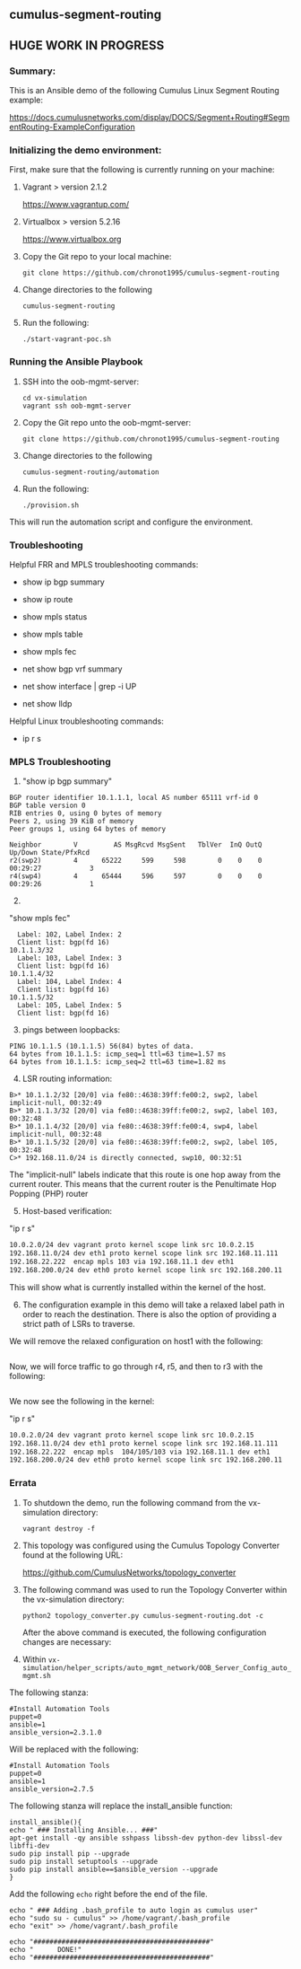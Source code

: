 ## cumulus-segment-routing

## HUGE WORK IN PROGRESS ##

### Summary:

This is an Ansible demo of the following Cumulus Linux Segment Routing example:

https://docs.cumulusnetworks.com/display/DOCS/Segment+Routing#SegmentRouting-ExampleConfiguration

### Initializing the demo environment:

First, make sure that the following is currently running on your machine:

1. Vagrant > version 2.1.2

    https://www.vagrantup.com/

2. Virtualbox > version 5.2.16

    https://www.virtualbox.org

3. Copy the Git repo to your local machine:

    ```git clone https://github.com/chronot1995/cumulus-segment-routing```

4. Change directories to the following

    ```cumulus-segment-routing```

6. Run the following:

    ```./start-vagrant-poc.sh```

### Running the Ansible Playbook

1. SSH into the oob-mgmt-server:

    ```cd vx-simulation```   
    ```vagrant ssh oob-mgmt-server```

2. Copy the Git repo unto the oob-mgmt-server:

    ```git clone https://github.com/chronot1995/cumulus-segment-routing```

3. Change directories to the following

    ```cumulus-segment-routing/automation```

4. Run the following:

    ```./provision.sh```

This will run the automation script and configure the environment.

### Troubleshooting

Helpful FRR and MPLS troubleshooting commands:

- show ip bgp summary
- show ip route
- show mpls status
- show mpls table
- show mpls fec

- net show bgp vrf <name> summary
- net show interface | grep -i UP
- net show lldp

Helpful Linux troubleshooting commands:

- ip r s

### MPLS Troubleshooting

1. "show ip bgp summary"

```IPv4 Labeled Unicast Summary:
BGP router identifier 10.1.1.1, local AS number 65111 vrf-id 0
BGP table version 0
RIB entries 0, using 0 bytes of memory
Peers 2, using 39 KiB of memory
Peer groups 1, using 64 bytes of memory

Neighbor        V         AS MsgRcvd MsgSent   TblVer  InQ OutQ  Up/Down State/PfxRcd
r2(swp2)        4      65222     599     598        0    0    0 00:29:27            3
r4(swp4)        4      65444     596     597        0    0    0 00:29:26            1
```

2.

"show mpls fec"

```10.1.1.2/32
  Label: 102, Label Index: 2
  Client list: bgp(fd 16)
10.1.1.3/32
  Label: 103, Label Index: 3
  Client list: bgp(fd 16)
10.1.1.4/32
  Label: 104, Label Index: 4
  Client list: bgp(fd 16)
10.1.1.5/32
  Label: 105, Label Index: 5
  Client list: bgp(fd 16)
```

3. pings between loopbacks:

```r1# ping 10.1.1.5
PING 10.1.1.5 (10.1.1.5) 56(84) bytes of data.
64 bytes from 10.1.1.5: icmp_seq=1 ttl=63 time=1.57 ms
64 bytes from 10.1.1.5: icmp_seq=2 ttl=63 time=1.82 ms
```

4. LSR routing information:

```C>* 10.1.1.1/32 is directly connected, lo, 00:32:51
B>* 10.1.1.2/32 [20/0] via fe80::4638:39ff:fe00:2, swp2, label implicit-null, 00:32:49
B>* 10.1.1.3/32 [20/0] via fe80::4638:39ff:fe00:2, swp2, label 103, 00:32:48
B>* 10.1.1.4/32 [20/0] via fe80::4638:39ff:fe00:4, swp4, label implicit-null, 00:32:48
B>* 10.1.1.5/32 [20/0] via fe80::4638:39ff:fe00:2, swp2, label 105, 00:32:48
C>* 192.168.11.0/24 is directly connected, swp10, 00:32:51
```

The "implicit-null" labels indicate that this route is one hop away from the current router. This means that the current router is the Penultimate Hop Popping (PHP) router

5. Host-based verification:

"ip r s"

```default via 10.0.2.2 dev vagrant
10.0.2.0/24 dev vagrant proto kernel scope link src 10.0.2.15
192.168.11.0/24 dev eth1 proto kernel scope link src 192.168.11.111
192.168.22.222  encap mpls 103 via 192.168.11.1 dev eth1
192.168.200.0/24 dev eth0 proto kernel scope link src 192.168.200.11
```

This will show what is currently installed within the kernel of the host.

6. The configuration example in this demo will take a relaxed label path in order to reach the destination. There is also the option of providing a strict path of LSRs to traverse.

We will remove the relaxed configuration on host1 with the following:

```sudo ip route del 192.168.22.222/32 encap mpls 103 via inet 192.168.11.1
```

Now, we will force traffic to go through r4, r5, and then to r3 with the following:

```sudo ip route add 192.168.22.222/32 encap mpls 104/105/103 via inet 192.168.11.1
```

We now see the following in the kernel:

"ip r s"

```default via 10.0.2.2 dev vagrant
10.0.2.0/24 dev vagrant proto kernel scope link src 10.0.2.15
192.168.11.0/24 dev eth1 proto kernel scope link src 192.168.11.111
192.168.22.222  encap mpls  104/105/103 via 192.168.11.1 dev eth1
192.168.200.0/24 dev eth0 proto kernel scope link src 192.168.200.11
```

### Errata

1. To shutdown the demo, run the following command from the vx-simulation directory:

    ```vagrant destroy -f```

2. This topology was configured using the Cumulus Topology Converter found at the following URL:

    https://github.com/CumulusNetworks/topology_converter

3. The following command was used to run the Topology Converter within the vx-simulation directory:

    ```python2 topology_converter.py cumulus-segment-routing.dot -c```

    After the above command is executed, the following configuration changes are necessary:

4. Within ```vx-simulation/helper_scripts/auto_mgmt_network/OOB_Server_Config_auto_mgmt.sh```

The following stanza:

    #Install Automation Tools
    puppet=0
    ansible=1
    ansible_version=2.3.1.0

Will be replaced with the following:

    #Install Automation Tools
    puppet=0
    ansible=1
    ansible_version=2.7.5

The following stanza will replace the install_ansible function:

```
install_ansible(){
echo " ### Installing Ansible... ###"
apt-get install -qy ansible sshpass libssh-dev python-dev libssl-dev libffi-dev
sudo pip install pip --upgrade
sudo pip install setuptools --upgrade
sudo pip install ansible==$ansible_version --upgrade
}
```

Add the following ```echo``` right before the end of the file.

    echo " ### Adding .bash_profile to auto login as cumulus user"
    echo "sudo su - cumulus" >> /home/vagrant/.bash_profile
    echo "exit" >> /home/vagrant/.bash_profile

    echo "############################################"
    echo "      DONE!"
    echo "############################################"
